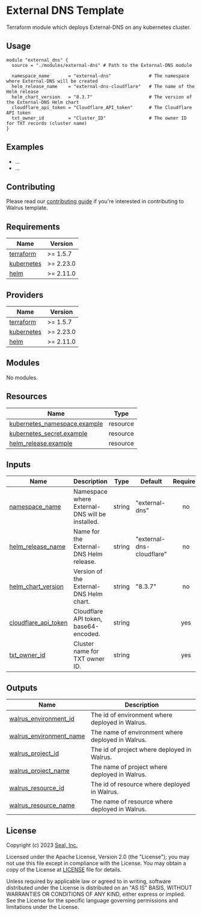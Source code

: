 # External DNS Template

Terraform module which deploys External-DNS on any kubernetes cluster.

## Usage

```hcl
module "external_dns" {
  source = "./modules/external-dns" # Path to the External-DNS module

  namespace_name       = "external-dns"              # The namespace where External-DNS will be created
  helm_release_name    = "external-dns-cloudflare"   # The name of the Helm release
  helm_chart_version   = "8.3.7"                     # The version of the External-DNS Helm chart
  cloudflare_api_token = "Cloudflare_API_token"      # The Cloudflare API token
  txt_owner_id         = "Cluster_ID"                # The owner ID for TXT records (cluster name)
}
```

## Examples

- ...
- ...

## Contributing

Please read our [contributing guide](./docs/CONTRIBUTING.md) if you're interested in contributing to Walrus template.

<!-- BEGIN_TF_DOCS -->
## Requirements

| Name | Version |
|------|---------|
| <a name="requirement_terraform"></a> [terraform](#requirement\_terraform) | >= 1.5.7 |
| <a name="requirement_kubernetes"></a> [kubernetes](#requirement\_kubernetes) | >= 2.23.0 |
| <a name="requirement_helm"></a> [helm](#requirement\_helm) | >= 2.11.0 |

## Providers

| Name | Version |
|------|---------|
| <a name="provider_terraform"></a> [terraform](#provider\_terraform) | >= 1.5.7 |
| <a name="provider_kubernetes"></a> [kubernetes](#provider\_kubernetes) | >= 2.23.0 |
| <a name="provider_helm"></a> [helm](#provider\_helm) | >= 2.11.0 |

## Modules

No modules.

## Resources

| Name | Type |
|------|------|
| [kubernetes_namespace.example](https://registry.terraform.io/providers/hashicorp/kubernetes/latest/docs/resources/namespace) | resource |
| [kubernetes_secret.example](https://registry.terraform.io/providers/hashicorp/kubernetes/latest/docs/resources/secret) | resource |
| [helm_release.example](https://registry.terraform.io/providers/hashicorp/helm/latest/docs/resources/release) | resource |

## Inputs

| Name | Description | Type | Default | Required |
|------|-------------|------|---------|:--------:|
| <a name="input_namespace_name"></a> [namespace_name](#input_namespace_name) | Namespace where External-DNS will be installed. | string | "external-dns" | no |
| <a name="input_helm_release_name"></a> [helm_release_name](#input_helm_release_name) | Name for the External-DNS Helm release. | string | "external-dns-cloudflare" | no |
| <a name="input_helm_chart_version"></a> [helm_chart_version](#input_helm_chart_version) | Version of the External-DNS Helm chart. | string | "8.3.7" | no |
| <a name="input_cloudflare_api_token"></a> [cloudflare_api_token](#input_cloudflare_api_token) | Cloudflare API token, base64-encoded. | string | | yes |
| <a name="input_txt_owner_id"></a> [txt_owner_id](#input_txt_owner_id) | Cluster name for TXT owner ID. | string | | yes |


## Outputs

| Name | Description |
|------|-------------|
| <a name="output_walrus_environment_id"></a> [walrus\_environment\_id](#output\_walrus\_environment\_id) | The id of environment where deployed in Walrus. |
| <a name="output_walrus_environment_name"></a> [walrus\_environment\_name](#output\_walrus\_environment\_name) | The name of environment where deployed in Walrus. |
| <a name="output_walrus_project_id"></a> [walrus\_project\_id](#output\_walrus\_project\_id) | The id of project where deployed in Walrus. |
| <a name="output_walrus_project_name"></a> [walrus\_project\_name](#output\_walrus\_project\_name) | The name of project where deployed in Walrus. |
| <a name="output_walrus_resource_id"></a> [walrus\_resource\_id](#output\_walrus\_resource\_id) | The id of resource where deployed in Walrus. |
| <a name="output_walrus_resource_name"></a> [walrus\_resource\_name](#output\_walrus\_resource\_name) | The name of resource where deployed in Walrus. |
<!-- END_TF_DOCS -->

## License

Copyright (c) 2023 [Seal, Inc.](https://seal.io)

Licensed under the Apache License, Version 2.0 (the "License");
you may not use this file except in compliance with the License.
You may obtain a copy of the License at [LICENSE](./LICENSE) file for details.

Unless required by applicable law or agreed to in writing, software
distributed under the License is distributed on an "AS IS" BASIS,
WITHOUT WARRANTIES OR CONDITIONS OF ANY KIND, either express or implied.
See the License for the specific language governing permissions and
limitations under the License.